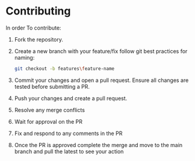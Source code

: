 # Contributing

In order To contribute:

1. Fork the repository.

2. Create a new branch with your feature/fix follow git best practices for naming:
    ```bash
    git checkout -b features\feature-name
    ```

3. Commit your changes and open a pull request. Ensure all changes are tested before submitting a PR.
4. Push your changes and create a pull request.
5. Resolve any merge conflicts
6. Wait for approval on the PR
7. Fix and respond to any comments in the PR
8. Once the PR is approved complete the merge and move to the main branch and pull the latest to see your action
